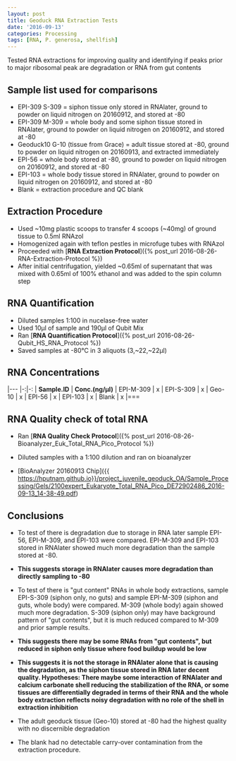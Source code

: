 ```yaml
---
layout: post
title: Geoduck RNA Extraction Tests
date: '2016-09-13'
categories: Processing
tags: [RNA, P. generosa, shellfish]
---
```


Tested RNA extractions for improving quality and identifying if peaks prior to major ribosomal peak are degradation or RNA from gut contents

## Sample list used for comparisons  
* EPI-309 S-309 = siphon tissue only stored in RNAlater, ground to powder on liquid nitrogen on 20160912, and stored at -80
* EPI-309 M-309 = whole body and some siphon tissue stored in RNAlater, ground to powder on liquid nitrogen on 20160912, and stored at -80 
* Geoduck10 G-10 (tissue from Grace) = adult tissue stored at -80, ground to powder on liquid nitrogen on 20160913, and extracted immediately
* EPI-56 = whole body stored at -80, ground to powder on liquid nitrogen on 20160912, and stored at -80
* EPI-103 = whole body tissue stored in RNAlater, ground to powder on liquid nitrogen on 20160912, and stored at -80
* Blank = extraction procedure and QC blank

## Extraction Procedure
* Used ~10mg plastic scoops to transfer 4 scoops (~40mg) of ground tissue to 0.5ml RNAzol
* Homogenized again with teflon pestles in microfuge tubes with RNAzol
* Proceeded with [**RNA Extraction Protocol**]({% post_url 2016-08-26-RNA-Extraction-Protocol %})
* After initial centrifugation, yielded ~0.65ml of supernatant that was mixed with 0.65ml of 100% ethanol and was added to the spin column step

## RNA Quantification 
* Diluted samples 1:100 in nucelase-free water
* Used 10µl of sample and 190µl of Qubit Mix
* Ran [**RNA Quantification Protocol**]({% post_url 2016-08-26-Qubit_HS_RNA_Protocol %})
* Saved samples at -80°C in 3 aliquots (3,~22,~22µl)

## RNA Concentrations

|---
|-:|-:
| **Sample.ID** | **Conc.(ng/µl)** 
| EPI-M-309 | x
| EPI-S-309 |  x
| Geo-10 | x
| EPI-56 | x 
| EPI-103  | x 
| Blank | x
|===


## RNA Quality check of total RNA
* Ran [**RNA Quality Check Protocol**]({% post_url 2016-08-26-Bioanalyzer_Euk_Total_RNA_Pico_Protocol %})

* Diluted samples with a 1:100 dilution and ran on bioanalyzer
* [BioAnalyzer 20160913 Chip]({{ https://hputnam.github.io}}/project_juvenile_geoduck_OA/Sample_Processing/Gels/2100expert_Eukaryote_Total_RNA_Pico_DE72902486_2016-09-13_14-38-49.pdf)

## Conclusions
* To test of there is degradation due to storage in RNA later sample EPI-56, EPI-M-309, and EPI-103 were compared. EPI-M-309 and EPI-103 stored in RNAlater showed much more degradation than the sample stored at -80.
* **This suggests storage in RNAlater causes more degradation than directly sampling to -80**

* To test of there is "gut content" RNAs in whole body extractions, sample EPI-S-309 (siphon only, no guts) and sample EPI-M-309 (siphon and guts, whole body) were compared. M-309 (whole body) again showed much more degradation. S-309 (siphon only) may have background pattern of "gut contents", but it is much reduced compared to M-309 and prior sample results.
* **This suggests there may be some RNAs from "gut contents", but reduced in siphon only tissue where food buildup would be low**
* **This suggests it is not the storage in RNAlater alone that is causing the degradation, as the siphon tissue stored in RNA later decent quality. Hypotheses: There maybe some interaction of RNAlater and calcium carbonate shell reducing the stabilization of the RNA, or some tissues are differentially degraded in terms of their RNA and the whole body extraction reflects noisy degradation with no role of the shell in extraction inhibition**

* The adult geoduck tissue (Geo-10) stored at -80 had the highest quality with no discernible degradation
* The blank had no detectable carry-over contamination from the extraction procedure.